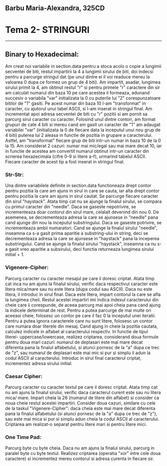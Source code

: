 ## Barbu Maria-Alexandra, 325CD 
# Tema 2- STRINGURI 
-------------------------------------------------------------------------------

## Binary to Hexadecimal:

Am creat noi variabile in section.data pentru a stoca acolo o copie a 
lungimii secventei de biti, restul impartirii la 4 a lungimii sirului de biti,
doi indecsi pentru a parcurge stringul dat (pe unul dintre ei il voi readuce 
mereu la valoarea 0 dupa ce formez un grup de 4 biti). 
Am impartit, asadar, lungimea sirului primit la 4, am obtinut restul "r" si
pentru primele "r" caractere din sir am calculat numarul din baza 10 pe care 
acestea il formeaza, adunand succesiv o variabila "var" initializata la 0 cu 
puterile lui "2" corespunzatoare bitilor de "1" gasiti. Pe acest numar din baza
10 l-am "transformat" in caracter, cu ajutorul unui tabel ASCII, si l-am 
inserat in stringul final.
Am incrementat apoi adresa secventei de biti cu "r" pozitii si am pornit sa
parcurg sirul caracter cu caracter. Folosind unul dintre contori, am format
grupuri de cate 4 biti si mereu cand am gasit un caracter de "1" am adaugat
variabilei "var" (initializata la 0 de fiecare data la inceputul unui nou grup
de 4 biti) puterea lui 2 aleasa in functie de pozitia in grupare a 
caracterului. Astfel, am "transformat" fiecare grup de biti intr-un numar in 
baza 10 de la 0 la 15. Am considerat 2 cazuri: numar mai mic/egal sau mai mare
decat 10, iar in functie de acestea am convertit numarul obtinut intr-un 
caracter din scrierea hexazecimala (cifre 0-9 si litere a-f), urmarind tabelul
ASCII. Fiecare caracter de acest tip a fost inserat in stringul final.     

### Str-Str:

Una dintre variabilele definite in section.data functioneaza drept contor
pentru pozitia la care am ajuns in sirul in care se cauta, iar alta drept 
contor pentru pozitia la care am ajuns in sirul cautat. Se parcurge fiecare 
caracter din sirul "haystack". Atata timp cat nu se ajunge la finalul sirului,
se compara cu primul caracter din "needle". Daca se gaseste nepotrivire, se
incrementeaza doar contorul din sirul mare, celalalt devenind din nou 0. De 
asemenea, se decrementeaza adresa la care se ajunsese in "needle" pana cand 
ajunge din nou la inceputul substringului. Daca se gaseste potrivire, se 
incrementeaza ambii numaratori. Cand se ajunge la finalul sirului "needle", 
inseamna ca s-a gasit prima aparitie a substring-ului in string, deci se 
decrementeaza adresa la care se ajunsese in "haystack" pana la inceperea 
substringului. Cand se ajunge la finalul sirului "haystack", inseamna ca nu s-a
gasit vreo aparitie a subsirului, deci functia returneaza lungimea sirului 
initial + 1. 

### Vigenere-Cipher:
Parcurg caracter cu caracter mesajul pe care il doresc criptat. Atata timp
cat inca nu am ajuns la finalul sirului, verific daca respectivul caracter este
litera mica/mare sau nu este litera (dupa codul sau ASCII). Daca nu este
litera, il introduc in sirul final. Daca este litera, impart contorul la care
se afla la lungimea cheii. Restul acestei impartiri imi indica indexul 
caracterului din cheie care ii corespunde, de aceea parcurg mai apoi cheia pana
cand ajung la indicele determinat de rest. Pentru a putea parcurge de mai multe
ori aceeasi cheie, folosesc un contor pe care il fac 0 la inceputul unei 
iteratii. Pentru a putea ignora caracterele care nu sunt litere, folosesc un 
contor care numara doar literele din mesaj. Cand ajung in cheie la pozitia
cautata, calculez indicele in alfabet al caracterului respectiv. In functie de
tipul literei- uppercase/lowercase, realizez criptarea, considerand doua 
formule pentru doua mari cazuri: numarul de deplasari este mai mare decat 
diferenta pana la finalul alfabetului, si atunci pornesc de la "a" dupa ce trec
de "z", sau numarul de deplasari este mai mic si pur si simplu il adun la codul
ASCII al caracterului. Introduc in sirul final caracterul criptat, incrementez 
adresa sirului initial.     

### Caesar Cipher:
Parcurg caracter cu caracter textul pe care il doresc criptat. Atata timp cat
nu am ajuns la finalul sirului, verific daca caracterul curent este sau nu 
litera mica/ mare. Impart cheia la 26 (numarul de litere din alfabet) si 
consider ca noua cheie restul acestei impartiri. Consider doua cazuri, similare
cu cele de la taskul "Vigenere-Cipher": daca cheia este mai mare decat 
diferenta pana la finalul alfabetului (si atunci pornesc de la "a" dupa ce trec
de "z"), sau este mai mica si pur si simplu adun cheia la codul ASCII al
caracterului. Criptarea am realizat-o separat pentru litere mari si pentru
litere mici.  

### One Time Pad:

Parcurg byte cu byte cheia. Daca nu am ajuns la finalul sirului, parcurg in
paralel byte cu byte textul. Realizez criptarea (operatia "xor" intre cele doua
caractere) si incrementez mereu contorul si adresa curenta in fiecare sir.  


